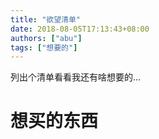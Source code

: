 ```yaml
---
title: "欲望清单"
date: 2018-08-05T17:13:43+08:00
authors: ["abu"]
tags: ["想要的"]
---
```

列出个清单看看我还有啥想要的…

# 想买的东西
